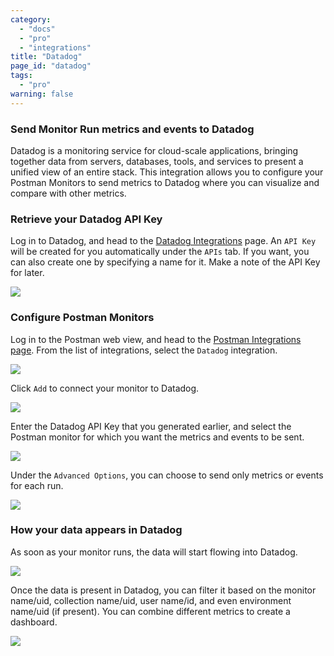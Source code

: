 ```yaml
---
category:
  - "docs"
  - "pro"
  - "integrations"
title: "Datadog"
page_id: "datadog"
tags: 
  - "pro"
warning: false
---
```


### Send Monitor Run metrics and events to Datadog

Datadog is a monitoring service for cloud-scale applications, bringing together data from servers, databases, tools, and services to present a unified view of an entire stack. This integration allows you to configure your Postman Monitors to send metrics to Datadog where you can visualize and compare with other metrics.

### Retrieve your Datadog API Key

Log in to Datadog, and head to the [Datadog Integrations](https://app.datadoghq.com/account/settings#api) page. An `API Key` will be created for you automatically under the `APIs` tab. If you want, you can also create one by specifying a name for it. Make a note of the API Key for later.

![](https://s3.amazonaws.com/postman-static-getpostman-com/postman-docs/58830948.png)

### Configure Postman Monitors

Log in to the Postman web view, and head to the [Postman Integrations page](https://app.getpostman.com/dashboard/integrations). From the list of integrations, select the `Datadog` integration.

![](https://s3.amazonaws.com/postman-static-getpostman-com/postman-docs/58831030.png)

Click `Add` to connect your monitor to Datadog.

![](https://s3.amazonaws.com/postman-static-getpostman-com/postman-docs/58831091.png)

Enter the Datadog API Key that you generated earlier, and select the Postman monitor for which you want the metrics and events to be sent.

![](https://s3.amazonaws.com/postman-static-getpostman-com/postman-docs/58831130.png)

Under the `Advanced Options`, you can choose to send only metrics or events for each run.

![](https://s3.amazonaws.com/postman-static-getpostman-com/postman-docs/58831195.png)

### How your data appears in Datadog

As soon as your monitor runs, the data will start flowing into Datadog. 

![](https://s3.amazonaws.com/postman-static-getpostman-com/postman-docs/58831748.png)

Once the data is present in Datadog, you can filter it based on the monitor name/uid, collection name/uid, user name/id, and even environment name/uid (if present). You can combine different metrics to create a dashboard.

![](https://s3.amazonaws.com/postman-static-getpostman-com/postman-docs/58831776.png)

